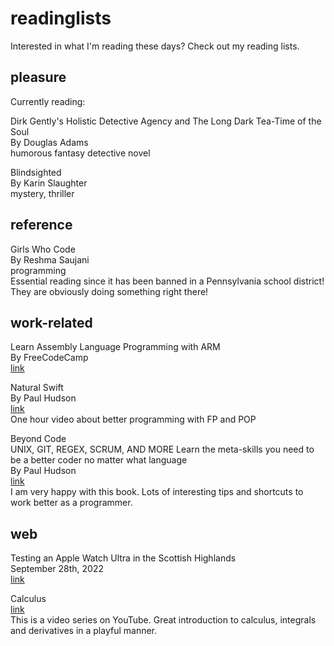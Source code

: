 # readinglists

Interested in what I'm reading these days? Check out my reading lists.


## pleasure

Currently reading:

Dirk Gently's Holistic Detective Agency and The Long Dark Tea-Time of the Soul  
By Douglas Adams  
humorous fantasy detective novel  

Blindsighted  
By Karin Slaughter  
mystery, thriller  

## reference 

Girls Who Code  
By Reshma Saujani  
programming  
Essential reading since it has been banned in a Pennsylvania school district! They are obviously doing something right there!

## work-related

Learn Assembly Language Programming with ARM  
By FreeCodeCamp  
[link](https://youtu.be/gfmRrPjnEw4)

Natural Swift  
By Paul Hudson  
[link](https://twostraws.gumroad.com/l/natural-swift)  
One hour video about better programming with FP and POP

Beyond Code  
UNIX, GIT, REGEX, SCRUM, AND MORE 
Learn the meta-skills you need to be a better coder no matter what language  
By Paul Hudson  
[link](https://twostraws.gumroad.com/l/beyondcode)  
I am very happy with this book. Lots of interesting tips and shortcuts to work better as a programmer.  
## web

Testing an Apple Watch Ultra in the Scottish Highlands  
September 28th, 2022  
[link](https://www.david-smith.org/blog/2022/09/28/apple-watch-ultra-scotland/)


Calculus  
[link](https://www.3blue1brown.com/topics/calculus)  
This is a video series on YouTube. Great introduction to calculus, integrals and derivatives in a playful manner.  



